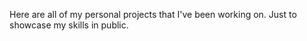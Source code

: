 Here are all of my personal projects that I've been working on.
Just to showcase my skills in public.